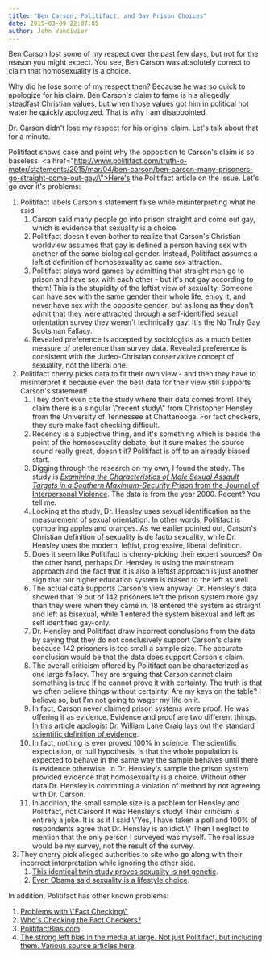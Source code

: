 ```yaml
---
title: "Ben Carson, Politifact, and Gay Prison Choices"
date: 2015-03-09 22:07:05
author: John Vandivier
---
```




Ben Carson lost some of my respect over the past few days, but not for the reason you might expect. You see, Ben Carson was absolutely correct to claim that homosexuality is a choice.

Why did he lose some of my respect then? Because he was so quick to apologize for his claim. Ben Carson's claim to fame is his allegedly steadfast Christian values, but when those values got him in political hot water he quickly apologized. That is why I am disappointed.

Dr. Carson didn't lose my respect for his original claim. Let's talk about that for a minute.

Politifact shows case and point why the opposition to Carson's claim is so baseless. <a href=\"http://www.politifact.com/truth-o-meter/statements/2015/mar/04/ben-carson/ben-carson-many-prisoners-go-straight-come-out-gay/\">Here's the Politifact article on the issue</a>. Let's go over it's problems:
<ol>
	<li>Politifact labels Carson's statement false while misinterpreting what he said.
<ol>
	<li>Carson said many people go into prison straight and come out gay, which is evidence that sexuality is a choice.</li>
	<li>Politifact doesn't even bother to realize that Carson's Christian worldview assumes that gay is defined a person having sex with another of the same biological gender. Instead, Politifact assumes a leftist definition of homosexuality as same sex attraction.</li>
	<li>Politifact plays word games by admitting that straight men go to prison and have sex with each other - but it's not gay according to them! This is the stupidity of the leftist view of sexuality. Someone can have sex with the same gender their whole life, enjoy it, and never have sex with the opposite gender, but as long as they don't admit that they were attracted through a self-identified sexual orientation survey they weren't technically gay! It's the No Truly Gay Scotsman Fallacy.</li>
	<li>Revealed preference is accepted by sociologists as a much better measure of preference than survey data. Revealed preference is consistent with the Judeo-Christian conservative concept of sexuality, not the liberal one.</li>
</ol>
</li>
	<li>Politifact cherry picks data to fit their own view - and then they have to misinterpret it because even the best data for their view still supports Carson's statement!
<ol>
	<li>They don't even cite the study where their data comes from! They claim there is a singular \"recent study\" from Christopher Hensley from the University of Tennessee at Chattanooga. For fact checkers, they sure make fact checking difficult.</li>
	<li>Recency is a subjective thing, and it's something which is beside the point of the homosexuality debate, but it sure makes the source sound really great, doesn't it? Politifact is off to an already biased start.</li>
	<li>Digging through the research on my own, I found the study. The study is <a href=\"http://jiv.sagepub.com/content/20/6/667.short\"><em>Examining the Characteristics of Male Sexual Assault Targets in a Southern Maximum-Security Prison</em> from the Journal of Interpersonal Violence</a>. The data is from the year 2000. Recent? You tell me.</li>
	<li>Looking at the study, Dr. Hensley uses sexual identification as the measurement of sexual orientation. In other words, Politifact is comparing apples and oranges. As we earlier pointed out, Carson's Christian definition of sexuality is de facto sexuality, while Dr. Hensley uses the modern, leftist, progressive, liberal definition.</li>
	<li>Does it seem like Politifact is cherry-picking their expert sources? On the other hand, perhaps Dr. Hensley is using the mainstream approach and the fact that it is also a leftist approach is just another sign that our higher education system is biased to the left as well.</li>
	<li>The actual data supports Carson's view anyway! Dr. Hensley's data showed that 19 out of 142 prisoners left the prison system more gay than they were when they came in. 18 entered the system as straight and left as bisexual, while 1 entered the system bisexual and left as self identified gay-only.</li>
	<li>Dr. Hensley and Politifact draw incorrect conclusions from the data by saying that they do not conclusively support Carson's claim because 142 prisoners is too small a sample size. The accurate conclusion would be that the data does support Carson's claim.</li>
	<li>The overall criticism offered by Politifact can be characterized as one large fallacy. They are arguing that Carson cannot claim something is true if he cannot prove it with certainty. The truth is that we often believe things without certainty. Are my keys on the table? I believe so, but I'm not going to wager my life on it.</li>
	<li>In fact, Carson never claimed prison systems were proof. He was offering it as evidence. Evidence and proof are two different things. <a href=\"http://www.reasonablefaith.org/the-craig-krauss-debate-at-north-carolina-state-university#section_4\">In this article apologist Dr. William Lane Craig lays out the standard scientific definition of evidence</a>.</li>
	<li>In fact, nothing is ever proved 100% in science. The scientific expectation, or null hypothesis, is that the whole population is expected to behave in the same way the sample behaves until there is evidence otherwise. In Dr. Hensley's sample the prison system provided evidence that homosexuality is a choice. Without other data Dr. Hensley is committing a violation of method by not agreeing with Dr. Carson.</li>
	<li>In addition, the small sample size is a problem for Hensley and Politifact, not Carson! It was Hensley's study! Their criticism is entirely a joke. It is as if I said \"Yes, I have taken a poll and 100% of respondents agree that Dr. Hensley is an idiot.\" Then I neglect to mention that the only person I surveyed was myself. The real issue would be my survey, not the result of the survey.</li>
</ol>
</li>
	<li>They cherry pick alleged authorities to site who go along with their incorrect interpretation while ignoring the other side.
<ol>
	<li><a href=\"%20Identical twin studies prove homosexuality is not genetic\">This identical twin study proves sexuality is not genetic</a>.</li>
	<li><a href=\"https://vimeo.com/117840826\">Even Obama said sexuality is a lifestyle choice</a>.</li>
</ol>
</li>
</ol>
In addition, Politifact has other known problems:
<ol>
	<li><a href=\"http://daviddfriedman.blogspot.com/2014/08/problems-with-fact-checking.html\">Problems with \"Fact Checking\"</a></li>
	<li><a href=\"http://www.usnews.com/opinion/blogs/peter-roff/2013/05/28/study-finds-fact-checkers-biased-against-republicans\"> Who's Checking the Fact Checkers?</a></li>
	<li><a href=\"http://www.politifactbias.com/\">PolitifactBias.com</a></li>
	<li><a href=\"http://www.afterecon.com/corruption-elite-networks/\">The strong left bias in the media at large. Not just Politifact, but including them. Various source articles here</a>.</li>
</ol>